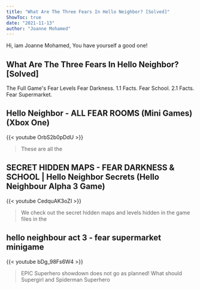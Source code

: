 ```yaml
---
title: "What Are The Three Fears In Hello Neighbor? [Solved]"
ShowToc: true 
date: "2021-11-13"
author: "Joanne Mohamed" 
---
```


Hi, iam Joanne Mohamed, You have yourself a good one!
## What Are The Three Fears In Hello Neighbor? [Solved]
 The Full Game's Fear Levels Fear Darkness. 1.1 Facts. Fear School. 2.1 Facts. Fear Supermarket.

## Hello Neighbor - ALL FEAR ROOMS (Mini Games) (Xbox One)
{{< youtube OrbS2b0pDdU >}}
>These are all the 

## SECRET HIDDEN MAPS - FEAR DARKNESS & SCHOOL | Hello Neighbor Secrets (Hello Neighbour Alpha 3 Game)
{{< youtube CedquAK3oZI >}}
>We check out the secret hidden maps and levels hidden in the game files in the 

## hello neighbour act 3 - fear supermarket  minigame
{{< youtube bDg_98Fs6W4 >}}
>EPIC Superhero showdown does not go as planned! What should Supergirl and Spiderman Superhero 


